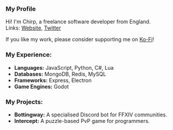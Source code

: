 ### My Profile

Hi! I'm Chirp, a freelance software developer from England.
<br/>
Links: [Website](https://chirp.codes), [Twitter](https://twitter.com/chirp_codes)

If you like my work, please consider supporting me on [Ko-Fi](https://ko-fi.com/chirpcodes)!

### My Experience:
- **Languages:** JavaScript, Python, C#, Lua
- **Databases:** MongoDB, Redis, MySQL
- **Frameworks:** Express, Electron
- **Game Engines:** Godot

### My Projects:
- **Bottingway:** A specialised Discord bot for FFXIV communities.
- **Intercept:** A puzzle-based PvP game for programmers.

<!--
**chrpy/chrpy** is a ✨ _special_ ✨ repository because its `README.md` (this file) appears on your GitHub profile.

Here are some ideas to get you started:

- 🔭 I’m currently working on ...
- 🌱 I’m currently learning ...
- 👯 I’m looking to collaborate on ...
- 🤔 I’m looking for help with ...
- 💬 Ask me about ...
- 📫 How to reach me: ...
- 😄 Pronouns: ...
- ⚡ Fun fact: ...
-->
